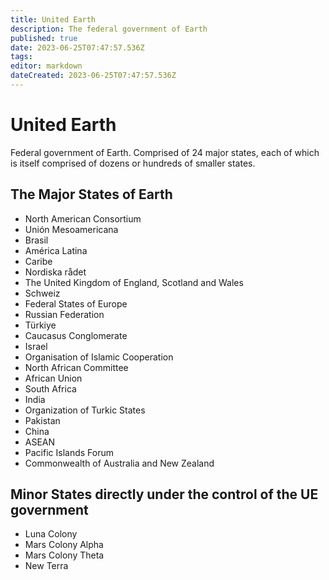 ```yaml
---
title: United Earth
description: The federal government of Earth
published: true
date: 2023-06-25T07:47:57.536Z
tags: 
editor: markdown
dateCreated: 2023-06-25T07:47:57.536Z
---
```


# United Earth
Federal government of Earth. Comprised of 24 major states, each of which is itself comprised of dozens or hundreds of smaller states. 

## The Major States of Earth

- North American Consortium
- Unión Mesoamericana
- Brasil
- América Latina
- Caribe
- Nordiska rådet
- The United Kingdom of England, Scotland and Wales
- Schweiz
- Federal States of Europe
- Russian Federation
- Türkiye
- Caucasus Conglomerate
- Israel
- Organisation of Islamic Cooperation
- North African Committee
- African Union
- South Africa
- India
- Organization of Turkic States
- Pakistan
- China
- ASEAN
- Pacific Islands Forum
- Commonwealth of Australia and New Zealand

## Minor States directly under the control of the UE government
- Luna Colony
- Mars Colony Alpha
- Mars Colony Theta
- New Terra
